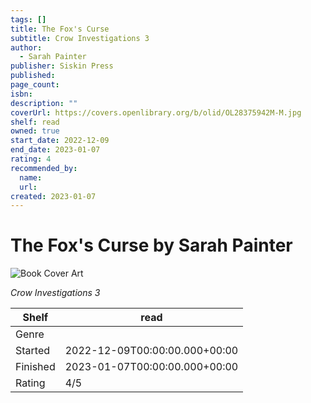 ```yaml
---
tags: []
title: The Fox's Curse
subtitle: Crow Investigations 3
author:
  - Sarah Painter
publisher: Siskin Press
published:
page_count:
isbn:
description: ""
coverUrl: https://covers.openlibrary.org/b/olid/OL28375942M-M.jpg
shelf: read
owned: true
start_date: 2022-12-09
end_date: 2023-01-07
rating: 4
recommended_by:
  name:
  url:
created: 2023-01-07
---
```


# The Fox's Curse by Sarah Painter

![Book Cover Art](https://covers.openlibrary.org/b/olid/OL28375942M-M.jpg)

_Crow Investigations 3_

| Shelf | read |
| --- | --- |
| Genre |  |
| Started | 2022-12-09T00:00:00.000+00:00 |
| Finished | 2023-01-07T00:00:00.000+00:00 |
| Rating | 4/5 |
